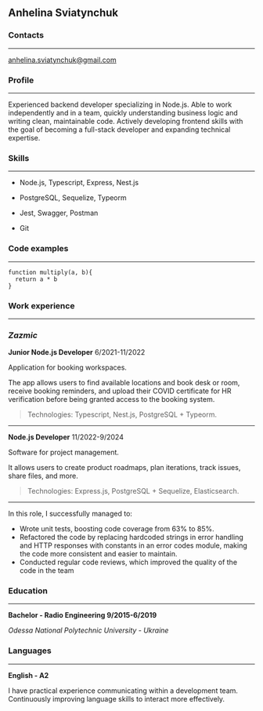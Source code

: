## Anhelina Sviatynchuk

### Contacts
*********
anhelina.sviatynchuk@gmail.com

### Profile
*********
Experienced backend developer specializing in Node.js.
 Able to work independently and in a team, quickly understanding business logic and writing clean, maintainable code. Actively developing frontend skills with the goal of becoming a full-stack developer and expanding technical expertise. 

### Skills
*********
* Node.js, Typescript, Express, Nest.js

* PostgreSQL, Sequelize, Typeorm

* Jest, Swagger, Postman

* Git

### Code examples
*********
```
function multiply(a, b){
  return a * b
}
```

### Work experience
*********
### *Zazmic*

**Junior Node.js Developer** 6/2021-11/2022

Application for booking workspaces.

The app allows users to find available locations and book desk or
room, receive booking reminders, and upload their COVID certificate
for HR verification before being granted access to the booking system.

>Technologies: Typescript, Nest.js, PostgreSQL + Typeorm.
*********
**Node.js Developer** 11/2022-9/2024

Software for project management.

It allows users to create product roadmaps, plan iterations, track
issues, share files, and more.

>Technologies: Express.js, PostgreSQL + Sequelize, Elasticsearch.
*********
In this role, I successfully managed to:
- Wrote unit tests, boosting code coverage from 63% to 85%.
- Refactored the code by replacing hardcoded strings in error handling
and HTTP responses with constants in an error codes module, making
the code more consistent and easier to maintain.
- Conducted regular code reviews, which improved the quality of the
code in the team

### Education
*********
**Bachelor - Radio Engineering 9/2015-6/2019**

*Odessa National Polytechnic University -
Ukraine*

### Languages
*********
**English - A2** 

I have practical experience communicating within a development team. Continuously improving language skills to interact more effectively.
